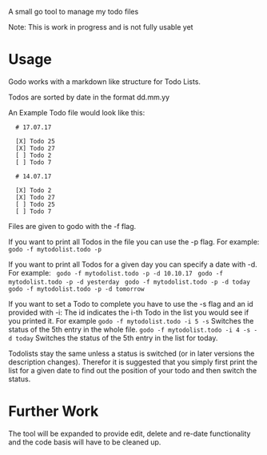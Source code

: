 A small go tool to manage my todo files

Note: This is work in progress and is not fully usable yet

# Usage

Godo works with a markdown like structure for Todo Lists.

Todos are sorted by date in the format dd.mm.yy

An Example Todo file would look like this:
```
  # 17.07.17
  
  [X] Todo 25
  [X] Todo 27
  [ ] Todo 2
  [ ] Todo 7

  # 14.07.17

  [X] Todo 2
  [X] Todo 27
  [ ] Todo 25
  [ ] Todo 7
```

Files are given to godo with the -f flag.

If you want to print all Todos in the file you can use the -p flag. For example:
  ``` godo -f mytodolist.todo -p```
  
If you want to print all Todos for a given day you can specify a date with -d. For example:
  ``` godo -f mytodolist.todo -p -d 10.10.17```
  ``` godo -f mytodolist.todo -p -d yesterday```
  ``` godo -f mytodolist.todo -p -d today```
  ``` godo -f mytodolist.todo -p -d tomorrow```

If you want to set a Todo to complete you have to use the -s flag and an id provided with -i:
The id indicates the i-th Todo in the list you would see if you printed it. For example
   ```godo -f mytodolist.todo -i 5 -s``` Switches the status of the 5th entry in the whole file.
   ```godo -f mytodolist.todo -i 4 -s -d today``` Switches the status of the 5th entry in the list for today.
   
Todolists stay the same unless a status is switched (or in later versions the description changes). Therefor it is 
suggested that you simply first print the list for a given date to find out the position of your todo and then switch the status.

# Further Work
The tool will be expanded to provide edit, delete and re-date functionality and the code basis will have to be cleaned up.
